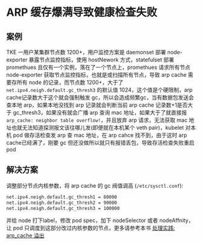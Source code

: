 # ARP 缓存爆满导致健康检查失败

## 案例

TKE 一用户某集群节点数 1200+，用户监控方案是 daemonset 部署 node-exporter 暴露节点监控指标，使用 hostNework 方式，statefulset 部署 promethues 且仅有一个实例，落在了一个节点上，promethues 请求所有节点 node-exporter 获取节点监控指标，也就是或扫描所有节点，导致 arp cache 需要存所有 node 的记录，而节点数 1200+，大于了 `net.ipv4.neigh.default.gc_thresh3` 的默认值 1024，这个值是个硬限制，arp cache记录数大于这个就会强制触发 gc，所以会造成频繁gc，当有数据包发送会查本地 arp，如果本地没找到 arp 记录就会判断当前 arp cache 记录数+1是否大于 gc_thresh3，如果没有就会广播 arp 查询 mac 地址，如果大于了就直接报 `arp_cache: neighbor table overflow!`，并且放弃 arp 请求，无法获取 mac 地址也就无法知道探测报文该往哪儿发(即便就在本机某个 veth pair)，kubelet 对本机 pod 做存活检查发 arp 查 mac 地址，在 arp cahce 找不到，由于这时 arp cache已经满了，刚要 gc 但还没做所以就只有报错丢包，导致存活检查失败重启 pod

## 解决方案

调整部分节点内核参数，将 arp cache 的 gc 阀值调高 (`/etc/sysctl.conf`):

``` bash
net.ipv4.neigh.default.gc_thresh1 = 80000
net.ipv4.neigh.default.gc_thresh2 = 90000
net.ipv4.neigh.default.gc_thresh3 = 100000
```

并给 node 打下label，修改 pod spec，加下 nodeSelector 或者 nodeAffnity，让 pod 只调度到这部分改过内核参数的节点，更多请参考本书 [处理实践: arp_cache 溢出](../handle/arp_cache-overflow.md)
